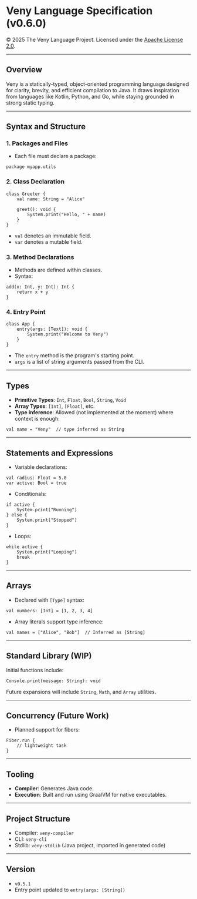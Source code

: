 # Veny Language Specification (v0.6.0)

© 2025 The Veny Language Project. Licensed under the [Apache License 2.0](https://www.apache.org/licenses/LICENSE-2.0).

---

## Overview

Veny is a statically-typed, object-oriented programming language designed for clarity, brevity, and efficient compilation to Java. It draws inspiration from languages like Kotlin, Python, and Go, while staying grounded in strong static typing.

---

## Syntax and Structure

### 1. **Packages and Files**

* Each file must declare a package:

```veny
package myapp.utils
```

### 2. **Class Declaration**

```veny
class Greeter {
    val name: String = "Alice"

    greet(): void {
        System.print("Hello, " + name)
    }
}
```

* `val` denotes an immutable field.
* `var` denotes a mutable field.

### 3. **Method Declarations**

* Methods are defined within classes.
* Syntax:

```veny
add(x: Int, y: Int): Int {
    return x + y
}
```

### 4. **Entry Point**

```veny
class App {
    entry(args: [Text]): void {
        System.print("Welcome to Veny")
    }
}
```

* The `entry` method is the program's starting point.
* `args` is a list of string arguments passed from the CLI.

---

## Types

* **Primitive Types**: `Int`, `Float`, `Bool`, `String`, `Void`
* **Array Types**: `[Int]`, `[Float]`, etc.
* **Type Inference**: Allowed (not implemented at the moment) where context is enough:

```veny
val name = "Veny"  // type inferred as String
```

---

## Statements and Expressions

* Variable declarations:

```veny
val radius: Float = 5.0
var active: Bool = true
```

* Conditionals:

```veny
if active {
    System.print("Running")
} else {
    System.print("Stopped")
}
```

* Loops:

```veny
while active {
    System.print("Looping")
    break
}
```

---

## Arrays

* Declared with `[Type]` syntax:

```veny
val numbers: [Int] = [1, 2, 3, 4]
```

* Array literals support type inference:

```veny
val names = ["Alice", "Bob"]  // Inferred as [String]
```

---

## Standard Library (WIP)

Initial functions include:

```veny
Console.print(message: String): void
```

Future expansions will include `String`, `Math`, and `Array` utilities.

---

## Concurrency (Future Work)

* Planned support for fibers:

```veny
Fiber.run {
    // lightweight task
}
```

---

## Tooling

* **Compiler**: Generates Java code.
* **Execution**: Built and run using GraalVM for native executables.

---

## Project Structure

* Compiler: `veny-compiler`
* CLI: `veny-cli`
* Stdlib: `veny-stdlib` (Java project, imported in generated code)

---

## Version

* `v0.5.1`
* Entry point updated to `entry(args: [String])`
